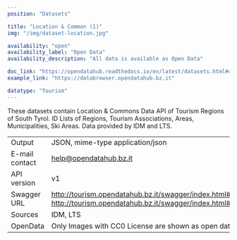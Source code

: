 ```yaml
---
position: "Datasets"

title: "Location & Common (1)"
img: "/img/dataset-location.jpg"

availability: "open"
availability_label: "Open Data"
availability_description: "All data is available as Open Data"

doc_link: "https://opendatahub.readthedocs.io/en/latest/datasets.html#common-dataset"
example_link: "https://databrowser.opendatahub.bz.it"

datatype: "Tourism"
---
```


These datasets contain Location & Commons Data API of Tourism Regions of South Tyrol. ID Lists of Regions, Tourism Associations, Areas, Municipalities, Ski Areas.
Data provided by IDM and LTS.

|                |                                                                                                                       |
| :------------- | --------------------------------------------------------------------------------------------------------------------- |
| Output         | JSON, mime-type application/json                                                                                      |
| E-mail contact | help@opendatahub.bz.it                                                                                                |
| API version    | v1                                                                                                                    |
| Swagger URL    | http://tourism.opendatahub.bz.it/swagger/index.html#/Common http://tourism.opendatahub.bz.it/swagger/index.html#/Location |
| Sources        | IDM, LTS                                                                                                              |
| OpenData       | Only Images with CC0 License are shown as open data.                                                                  |
